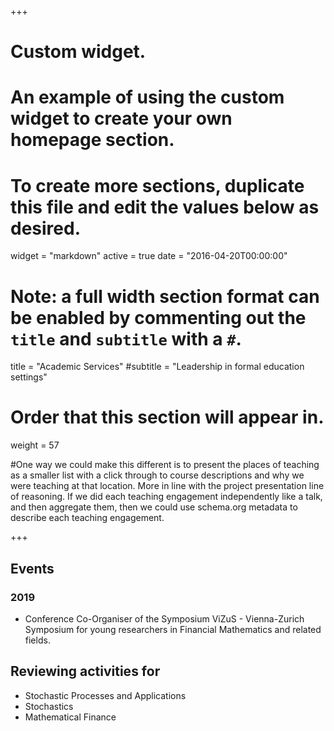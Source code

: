 +++
# Custom widget.
# An example of using the custom widget to create your own homepage section.
# To create more sections, duplicate this file and edit the values below as desired.
widget = "markdown"
active = true
date = "2016-04-20T00:00:00"

# Note: a full width section format can be enabled by commenting out the `title` and `subtitle` with a `#`.
title = "Academic Services"
#subtitle = "Leadership in formal education settings"


# Order that this section will appear in.
weight = 57

#One way we could make this different is to present the places of teaching as a smaller list with a click through to course descriptions and why we were teaching at that location. More in line with the project presentation line of reasoning. If we did each teaching engagement independently like a talk, and then aggregate them, then we could use schema.org metadata to describe each teaching engagement.

+++
<h2>Events</h2>
<!--_[Computational Statistics](https://linguistics.uoregon.edu/)_ -->
<!-- [link](url){:target="_courses"} -->

<h3>2019</h3>

+ Conference Co-Organiser of the Symposium ViZuS - Vienna-Zurich Symposium for
young researchers in Financial Mathematics and related fields.


<h2>Reviewing activities for</h2>

+ Stochastic Processes and Applications
+ Stochastics
+ Mathematical Finance
